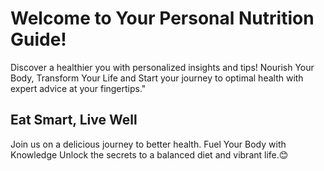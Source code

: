 # Welcome to Your Personal Nutrition Guide!

Discover a healthier you with personalized insights and tips!
Nourish Your Body, Transform Your Life and Start your journey to optimal health with expert advice at your fingertips."

## Eat Smart, Live Well 
Join us on a delicious journey to better health.
Fuel Your Body with Knowledge
Unlock the secrets to a balanced diet and vibrant life.😊